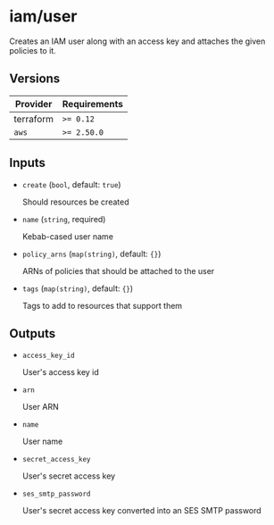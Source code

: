 # iam/user

Creates an IAM user along with an access key and attaches the given policies to it.

<!-- BEGIN_TF_DOCS -->

## Versions

| Provider  | Requirements |
| --------- | ------------ |
| terraform | `>= 0.12`    |
| `aws`     | `>= 2.50.0`  |

## Inputs

- `create` (`bool`, default: `true`)

  Should resources be created

- `name` (`string`, required)

  Kebab-cased user name

- `policy_arns` (`map(string)`, default: `{}`)

  ARNs of policies that should be attached to the user

- `tags` (`map(string)`, default: `{}`)

  Tags to add to resources that support them

## Outputs

- `access_key_id`

  User's access key id

- `arn`

  User ARN

- `name`

  User name

- `secret_access_key`

  User's secret access key

- `ses_smtp_password`

  User's secret access key converted into an SES SMTP password

